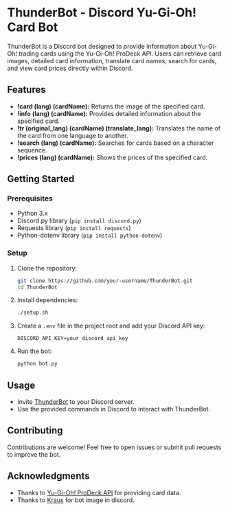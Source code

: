 # ThunderBot - Discord Yu-Gi-Oh! Card Bot

ThunderBot is a Discord bot designed to provide information about Yu-Gi-Oh! trading cards using the Yu-Gi-Oh! ProDeck API. Users can retrieve card images, detailed card information, translate card names, search for cards, and view card prices directly within Discord.

## Features

- **!card (lang) (cardName):** Returns the image of the specified card.
- **!info (lang) (cardName):** Provides detailed information about the specified card.
- **!tr (original_lang) (cardName) (translate_lang):** Translates the name of the card from one language to another.
- **!search (lang) (cardName):** Searches for cards based on a character sequence.
- **!prices (lang) (cardName):** Shows the prices of the specified card.

## Getting Started

### Prerequisites

- Python 3.x
- Discord.py library (`pip install discord.py`)
- Requests library (`pip install requests`)
- Python-dotenv library (`pip install python-dotenv`)

### Setup

1. Clone the repository:

   ```bash
   git clone https://github.com/your-username/ThunderBot.git
   cd ThunderBot
   ```

2. Install dependencies:

   ```bash
   ./setup.sh
   ```

3. Create a `.env` file in the project root and add your Discord API key:

   ```dotenv
   DISCORD_API_KEY=your_discord_api_key
   ```

4. Run the bot:

   ```bash
   python bot.py
   ```

## Usage

- Invite [ThunderBot](https://discord.com/api/oauth2/authorize?client_id=1201190749727887481&permissions=2048&scope=bot) to your Discord server.
- Use the provided commands in Discord to interact with ThunderBot.

## Contributing

Contributions are welcome! Feel free to open issues or submit pull requests to improve the bot.

## Acknowledgments

- Thanks to [Yu-Gi-Oh! ProDeck API](https://db.ygoprodeck.com/api/v7/cardinfo.php) for providing card data.
- Thanks to [Kraus](https://www.deviantart.com/kraus-illustration) for bot image in discord.

